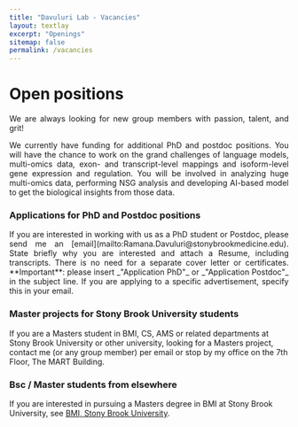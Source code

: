 ```yaml
---
title: "Davuluri Lab - Vacancies"
layout: textlay
excerpt: "Openings"
sitemap: false
permalink: /vacancies
---
```


# Open positions

<!-- **Note: We currently have funding for additional PhD and postdoc positions. We can only welcome you if you have a fellowship. I'd be happy to support you after you apply to our group. Take a look at the [veni fellowship](https://www.nwo.nl/en/calls/nwo-talent-programme-veni-science-domain) or the Marie Curie fellowship (currently closed, next deadline probably Fall 2021, [here is last years call]({{ site.baseurl }}/downloads/h2020-wp1820-msca_en.pdf)).**
 -->

<div style="text-align: justify">
We are always looking for new group members with passion, talent, and grit!

We currently have funding for additional PhD and postdoc positions. You will have the chance to work on the grand challenges of language models, multi-omics data, exon- and transcript-level mappings and isoform-level gene expression and regulation. You will be involved in analyzing huge multi-omics data, performing NSG analysis and developing AI-based model to get the biological insights from those data.   
</div>

### Applications for PhD and Postdoc positions
<div style="text-align: justify">
If you are interested in working with us as a PhD student or Postdoc, please send me an [email](mailto:Ramana.Davuluri@stonybrookmedicine.edu). State briefly why you are interested and attach a Resume, including transcripts. There is no need for a separate cover letter or certificates. **Important**: please insert _"Application PhD"_ or _"Application Postdoc"_ in the subject line. If you are applying to a specific advertisement, specify this in your email.
</div>

### Master projects for Stony Brook University students
If you are a Masters student in BMI, CS, AMS or related departments at Stony Brook University or other university, looking for a Masters project, contact me (or any group member) per email or stop by my office on the 7th Floor, The MART Building.

### Bsc / Master students from elsewhere
If you are interested in pursuing a Masters degree in BMI at Stony Brook University, see [BMI, Stony Brook University](https://bmi.stonybrookmedicine.edu/).


<!-- <figure>
<img src="{{ site.url }}{{ site.baseurl }}/images/picpic/Gallery/DSC_0696.jpg" width="95%">
</figure> -->
